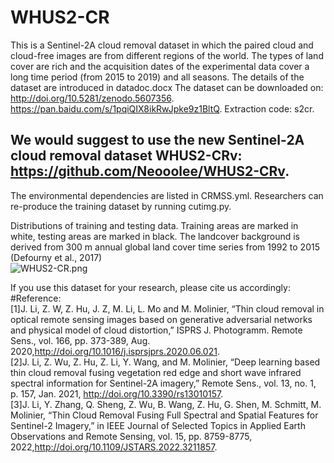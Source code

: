 # WHUS2-CR
This is a Sentinel-2A cloud removal dataset in which the paired cloud and cloud-free images are from different regions of the world. The types of land cover are rich and the acquisition dates of the experimental data cover a long time period (from 2015 to 2019) and all seasons.
The details of the dataset are introduced in datadoc.docx
The dataset can be downloaded on: http://doi.org/10.5281/zenodo.5607356.  
https://pan.baidu.com/s/1pqiQIX8ikRwJpke9z1BltQ.  Extraction code: s2cr.  
## __We would suggest to use the new Sentinel-2A cloud removal dataset WHUS2-CRv: https://github.com/Neooolee/WHUS2-CRv.__

The environmental dependencies are listed in CRMSS.yml. Researchers can re-produce the training dataset by running cutimg.py.

Distributions of training and testing data. Training areas are marked in white, testing areas are marked in black. The landcover background is derived from 300 m annual global land cover time series from 1992 to 2015 (Defourny et al., 2017)  
![WHUS2-CR.png](https://i.loli.net/2020/12/23/XSh6YCA23fnMQiZ.png)  

If you use this dataset for your research, please cite us accordingly:  
#Reference:  
[1]J. Li, Z. W, Z. Hu, J. Z, M. Li, L. Mo and M. Molinier, “Thin cloud removal in optical remote sensing images based on generative adversarial networks and physical model of cloud distortion,” ISPRS J. Photogramm. Remote Sens., vol. 166, pp. 373-389, Aug. 2020,http://doi.org/10.1016/j.isprsjprs.2020.06.021.  
[2]J. Li, Z. Wu, Z. Hu, Z. Li, Y. Wang, and M. Molinier, “Deep learning based thin cloud removal fusing vegetation red edge and short wave infrared spectral information for Sentinel-2A imagery,” Remote Sens., vol. 13, no. 1, p. 157, Jan. 2021, http://doi.org/10.3390/rs13010157.  
[3]J. Li, Y. Zhang, Q. Sheng, Z. Wu, B. Wang, Z. Hu, G. Shen, M. Schmitt, M. Molinier, “Thin Cloud Removal Fusing Full Spectral and Spatial Features for Sentinel-2 Imagery,” in IEEE Journal of Selected Topics in Applied Earth Observations and Remote Sensing, vol. 15, pp. 8759-8775, 2022,http://doi.org/10.1109/JSTARS.2022.3211857.  

